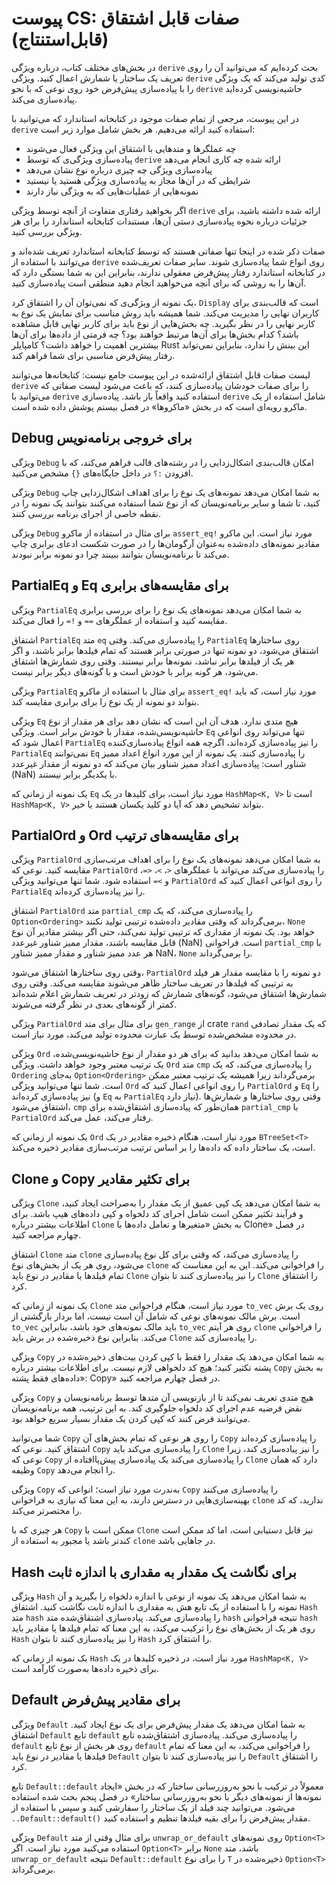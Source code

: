 # پیوست CS: صفات قابل اشتقاق (قابل‌استنتاج)

در بخش‌های مختلف کتاب، درباره ویژگی `derive` بحث کرده‌ایم که می‌توانید آن را روی تعریف یک ساختار یا شمارش اعمال کنید. ویژگی `derive` کدی تولید می‌کند که یک ویژگی‌ را با پیاده‌سازی پیش‌فرض خود روی نوعی که با نحو `derive` حاشیه‌نویسی کرده‌اید پیاده‌سازی می‌کند.

در این پیوست، مرجعی از تمام صفات موجود در کتابخانه استاندارد که می‌توانید با `derive` استفاده کنید ارائه می‌دهیم. هر بخش شامل موارد زیر است:

- چه عملگرها و متدهایی با اشتقاق این ویژگی‌ فعال می‌شوند
- پیاده‌سازی ویژگی‌ی که توسط `derive` ارائه شده چه کاری انجام می‌دهد
- پیاده‌سازی ویژگی‌ چه چیزی درباره نوع نشان می‌دهد
- شرایطی که در آن‌ها مجاز به پیاده‌سازی ویژگی‌ هستید یا نیستید
- نمونه‌هایی از عملیات‌هایی که به ویژگی‌ نیاز دارند

اگر بخواهید رفتاری متفاوت از آنچه توسط ویژگی `derive` ارائه شده داشته باشید، برای جزئیات درباره نحوه پیاده‌سازی دستی آن‌ها، مستندات کتابخانه استاندارد را برای هر ویژگی‌ بررسی کنید.

صفات ذکر شده در اینجا تنها صفاتی هستند که توسط کتابخانه استاندارد تعریف شده‌اند و می‌توانند با استفاده از `derive` روی انواع شما پیاده‌سازی شوند. سایر صفات تعریف‌شده در کتابخانه استاندارد رفتار پیش‌فرض معقولی ندارند، بنابراین این به شما بستگی دارد که آن‌ها را به روشی که برای آنچه می‌خواهید انجام دهید منطقی است پیاده‌سازی کنید.

یک نمونه از ویژگی‌ی که نمی‌توان آن را اشتقاق کرد، `Display` است که قالب‌بندی برای کاربران نهایی را مدیریت می‌کند. شما همیشه باید روش مناسب برای نمایش یک نوع به کاربر نهایی را در نظر بگیرید. چه بخش‌هایی از نوع باید برای کاربر نهایی قابل مشاهده باشد؟ کدام بخش‌ها برای آن‌ها مرتبط خواهند بود؟ چه فرمتی از داده‌ها برای آن‌ها بیشترین اهمیت را خواهد داشت؟ کامپایلر Rust این بینش را ندارد، بنابراین نمی‌تواند رفتار پیش‌فرض مناسبی برای شما فراهم کند.

لیست صفات قابل اشتقاق ارائه‌شده در این پیوست جامع نیست: کتابخانه‌ها می‌توانند `derive` را برای صفات خودشان پیاده‌سازی کنند، که باعث می‌شود لیست صفاتی که می‌توانید با `derive` استفاده کنید واقعاً باز باشد. پیاده‌سازی `derive` شامل استفاده از یک ماکرو رویه‌ای است که در بخش «ماکروها» در فصل بیستم پوشش داده شده است.

## Debug برای خروجی برنامه‌نویس

ویژگی‌ `Debug` امکان قالب‌بندی اشکال‌زدایی را در رشته‌های قالب فراهم می‌کند، که با افزودن `:؟` در داخل جایگاه‌های `{}` مشخص می‌کنید.

ویژگی‌ `Debug` به شما امکان می‌دهد نمونه‌های یک نوع را برای اهداف اشکال‌زدایی چاپ کنید، تا شما و سایر برنامه‌نویسان که از نوع شما استفاده می‌کنند بتوانند یک نمونه را در نقطه خاصی از اجرای برنامه بررسی کنند.

ویژگی‌ `Debug` برای مثال در استفاده از ماکرو `assert_eq!` مورد نیاز است. این ماکرو مقادیر نمونه‌های داده‌شده به‌عنوان آرگومان‌ها را در صورت شکست ادعای برابری چاپ می‌کند تا برنامه‌نویسان بتوانند ببینند چرا دو نمونه برابر نبودند.

## PartialEq و Eq برای مقایسه‌های برابری

ویژگی‌ `PartialEq` به شما امکان می‌دهد نمونه‌های یک نوع را برای بررسی برابری مقایسه کنید و استفاده از عملگرهای `==` و `!=` را فعال می‌کند.

اشتقاق `PartialEq` متد `eq` را پیاده‌سازی می‌کند. وقتی `PartialEq` روی ساختارها اشتقاق می‌شود، دو نمونه تنها در صورتی برابر هستند که تمام فیلدها برابر باشند، و اگر هر یک از فیلدها برابر نباشد، نمونه‌ها برابر نیستند. وقتی روی شمارش‌ها اشتقاق می‌شود، هر گونه برابر با خودش است و با گونه‌های دیگر برابر نیست.

ویژگی‌ `PartialEq` برای مثال با استفاده از ماکرو `assert_eq!` مورد نیاز است، که باید بتواند دو نمونه از یک نوع را برای برابری مقایسه کند.

ویژگی‌ `Eq` هیچ متدی ندارد. هدف آن این است که نشان دهد برای هر مقدار از نوع حاشیه‌نویسی‌شده، مقدار با خودش برابر است. ویژگی‌ `Eq` تنها می‌تواند روی انواعی اعمال شود که `PartialEq` را نیز پیاده‌سازی کرده‌اند، اگرچه همه انواع پیاده‌سازی‌کننده `PartialEq` نمی‌توانند `Eq` را پیاده‌سازی کنند. یک نمونه از این مورد انواع اعداد ممیز شناور است: پیاده‌سازی اعداد ممیز شناور بیان می‌کند که دو نمونه از مقدار غیرعدد (NaN) با یکدیگر برابر نیستند.

یک نمونه از زمانی که `Eq` مورد نیاز است، برای کلیدها در یک `HashMap<K, V>` است تا `HashMap<K, V>` بتواند تشخیص دهد که آیا دو کلید یکسان هستند یا خیر.

## PartialOrd و Ord برای مقایسه‌های ترتیب

ویژگی‌ `PartialOrd` به شما امکان می‌دهد نمونه‌های یک نوع را برای اهداف مرتب‌سازی مقایسه کنید. نوعی که `PartialOrd` را پیاده‌سازی می‌کند می‌تواند با عملگرهای `<`، `>`، `<=`، و `>=` استفاده شود. شما تنها می‌توانید ویژگی‌ `PartialOrd` را روی انواعی اعمال کنید که `PartialEq` را نیز پیاده‌سازی کرده‌اند.

اشتقاق `PartialOrd` متد `partial_cmp` را پیاده‌سازی می‌کند، که یک `Option<Ordering>` برمی‌گرداند که وقتی مقادیر داده‌شده ترتیبی تولید نکنند، `None` خواهد بود. یک نمونه از مقداری که ترتیبی تولید نمی‌کند، حتی اگر بیشتر مقادیر آن نوع قابل مقایسه باشند، مقدار ممیز شناور غیرعدد (NaN) است. فراخوانی `partial_cmp` با هر عدد ممیز شناور و مقدار ممیز شناور NaN، `None` را برمی‌گرداند.

وقتی روی ساختارها اشتقاق می‌شود، `PartialOrd` دو نمونه را با مقایسه مقدار هر فیلد به ترتیبی که فیلدها در تعریف ساختار ظاهر می‌شوند مقایسه می‌کند. وقتی روی شمارش‌ها اشتقاق می‌شود، گونه‌های شمارش که زودتر در تعریف شمارش اعلام شده‌اند کمتر از گونه‌های بعدی در نظر گرفته می‌شوند.

ویژگی‌ `PartialOrd` برای مثال برای متد `gen_range` از crate `rand` که یک مقدار تصادفی در محدوده مشخص‌شده توسط یک عبارت محدوده تولید می‌کند، مورد نیاز است.

ویژگی‌ `Ord` به شما امکان می‌دهد بدانید که برای هر دو مقدار از نوع حاشیه‌نویسی‌شده، یک ترتیب معتبر وجود خواهد داشت. ویژگی‌ `Ord` متد `cmp` را پیاده‌سازی می‌کند، که یک `Ordering` به‌جای `Option<Ordering>` برمی‌گرداند زیرا همیشه یک ترتیب معتبر ممکن است. شما تنها می‌توانید ویژگی‌ `Ord` را روی انواعی اعمال کنید که `PartialOrd` و `Eq` را نیز پیاده‌سازی کرده‌اند (و `Eq` به `PartialEq` نیاز دارد). وقتی روی ساختارها و شمارش‌ها اشتقاق می‌شود، `cmp` همان‌طور که پیاده‌سازی اشتقاق‌شده برای `partial_cmp` با `PartialOrd` رفتار می‌کند، عمل می‌کند.

یک نمونه از زمانی که `Ord` مورد نیاز است، هنگام ذخیره مقادیر در یک `BTreeSet<T>` است، یک ساختار داده که داده‌ها را بر اساس ترتیب مرتب‌سازی مقادیر ذخیره می‌کند.

## Clone و Copy برای تکثیر مقادیر

ویژگی‌ `Clone` به شما امکان می‌دهد یک کپی عمیق از یک مقدار را به‌صراحت ایجاد کنید، و فرآیند تکثیر ممکن است شامل اجرای کد دلخواه و کپی داده‌های هیپ باشد. برای اطلاعات بیشتر درباره `Clone` به بخش «متغیرها و تعامل داده‌ها با Clone» در فصل چهارم مراجعه کنید.

اشتقاق `Clone` متد `clone` را پیاده‌سازی می‌کند، که وقتی برای کل نوع پیاده‌سازی می‌شود، روی هر یک از بخش‌های نوع `clone` را فراخوانی می‌کند. این به این معناست که تمام فیلدها یا مقادیر در نوع باید `Clone` را نیز پیاده‌سازی کنند تا بتوان `Clone` را اشتقاق کرد.

یک نمونه از زمانی که `Clone` مورد نیاز است، هنگام فراخوانی متد `to_vec` روی یک برش است. برش مالک نمونه‌های نوعی که شامل آن است نیست، اما بردار بازگشتی از `to_vec` باید مالک نمونه‌های خود باشد، بنابراین `to_vec` روی هر آیتم `clone` را فراخوانی می‌کند. بنابراین نوع ذخیره‌شده در برش باید `Clone` را پیاده‌سازی کند.

ویژگی‌ `Copy` به شما امکان می‌دهد یک مقدار را فقط با کپی کردن بیت‌های ذخیره‌شده در پشته تکثیر کنید؛ هیچ کد دلخواهی لازم نیست. برای اطلاعات بیشتر درباره `Copy` به بخش «داده‌های فقط پشته: Copy» در فصل چهارم مراجعه کنید.

ویژگی‌ `Copy` هیچ متدی تعریف نمی‌کند تا از بازنویسی آن متدها توسط برنامه‌نویسان و نقض فرضیه عدم اجرای کد دلخواه جلوگیری کند. به این ترتیب، همه برنامه‌نویسان می‌توانند فرض کنند که کپی کردن یک مقدار بسیار سریع خواهد بود.

شما می‌توانید `Copy` را روی هر نوعی که تمام بخش‌های آن `Copy` را پیاده‌سازی کرده‌اند اشتقاق کنید. نوعی که `Copy` را پیاده‌سازی می‌کند باید `Clone` را نیز پیاده‌سازی کند، زیرا نوعی که `Copy` را پیاده‌سازی می‌کند یک پیاده‌سازی پیش‌پاافتاده از `Clone` دارد که همان وظیفه `Copy` را انجام می‌دهد.

ویژگی‌ `Copy` به‌ندرت مورد نیاز است؛ انواعی که `Copy` را پیاده‌سازی می‌کنند بهینه‌سازی‌هایی در دسترس دارند، به این معنا که نیازی به فراخوانی `clone` ندارید، که کد را مختصرتر می‌کند.

هر چیزی که با `Copy` ممکن است با `Clone` نیز قابل دستیابی است، اما کد ممکن است کندتر باشد یا مجبور به استفاده از `clone` در جاهایی باشد.

## Hash برای نگاشت یک مقدار به مقداری با اندازه ثابت

ویژگی‌ `Hash` به شما امکان می‌دهد یک نمونه از نوعی با اندازه دلخواه را بگیرید و آن نمونه را با استفاده از یک تابع هش به مقداری با اندازه ثابت نگاشت کنید. اشتقاق `Hash` متد `hash` را پیاده‌سازی می‌کند. پیاده‌سازی اشتقاق‌شده متد `hash` نتیجه فراخوانی `hash` روی هر یک از بخش‌های نوع را ترکیب می‌کند، به این معنا که تمام فیلدها یا مقادیر باید `Hash` را نیز پیاده‌سازی کنند تا بتوان `Hash` را اشتقاق کرد.

یک نمونه از زمانی که `Hash` مورد نیاز است، در ذخیره کلیدها در یک `HashMap<K, V>` برای ذخیره داده‌ها به‌صورت کارآمد است.

## Default برای مقادیر پیش‌فرض

ویژگی‌ `Default` به شما امکان می‌دهد یک مقدار پیش‌فرض برای یک نوع ایجاد کنید. اشتقاق `Default` تابع `default` را پیاده‌سازی می‌کند. پیاده‌سازی اشتقاق‌شده تابع `default` روی هر بخش از نوع تابع `default` را فراخوانی می‌کند، به این معنا که تمام فیلدها یا مقادیر در نوع باید `Default` را نیز پیاده‌سازی کنند تا بتوان `Default` را اشتقاق کرد.

تابع `Default::default` معمولاً در ترکیب با نحو به‌روزرسانی ساختار که در بخش «ایجاد نمونه‌ها از نمونه‌های دیگر با نحو به‌روزرسانی ساختار» در فصل پنجم بحث شده استفاده می‌شود. می‌توانید چند فیلد از یک ساختار را سفارشی کنید و سپس با استفاده از `..Default::default()` مقدار پیش‌فرض را برای بقیه فیلدها تنظیم و استفاده کنید.

ویژگی‌ `Default` برای مثال وقتی از متد `unwrap_or_default` روی نمونه‌های `Option<T>` استفاده می‌کنید مورد نیاز است. اگر `Option<T>` برابر `None` باشد، متد `unwrap_or_default` نتیجه `Default::default` را برای نوع `T` ذخیره‌شده در `Option<T>` برمی‌گرداند.